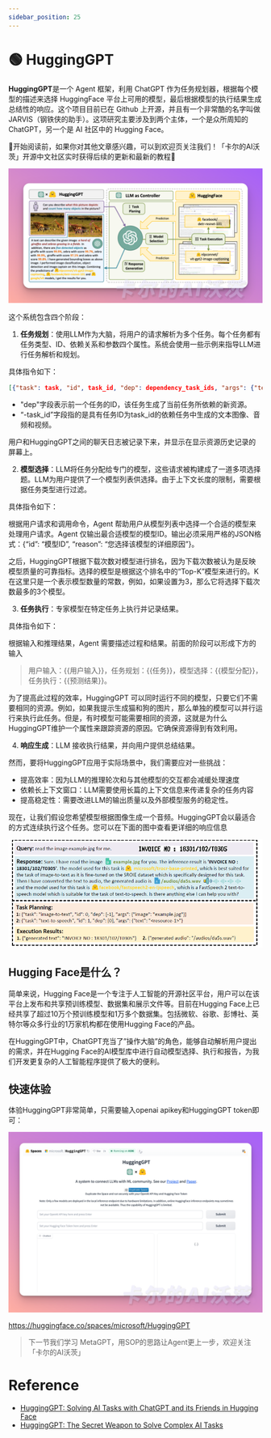 ```yaml
---
sidebar_position: 25
---
```


# 🟢 HuggingGPT

**HuggingGPT**是一个 Agent 框架，利用 ChatGPT 作为任务规划器，根据每个模型的描述来选择 HuggingFace 平台上可用的模型，最后根据模型的执行结果生成总结性的响应。这个项目目前已在 Github 上开源，并且有一个非常酷的名字叫做 JARVIS（钢铁侠的助手）。这项研究主要涉及到两个主体，一个是众所周知的 ChatGPT，另一个是 AI 社区中的 Hugging Face。

🎉开始阅读前，如果你对其他文章感兴趣，可以到欢迎页关注我们！「卡尔的AI沃茨」开源中文社区实时获得后续的更新和最新的教程🎉

![hugging-gpt](./img/hugging-gpt.png)

这个系统包含四个阶段：

1. **任务规划**：使用LLM作为大脑，将用户的请求解析为多个任务。每个任务都有任务类型、ID、依赖关系和参数四个属性。系统会使用一些示例来指导LLM进行任务解析和规划。

具体指令如下：
```json
[{"task": task, "id", task_id, "dep": dependency_task_ids, "args": {"text": text, "image": URL, "audio": URL, "video": URL}}]
```

-  "dep"字段表示前一个任务的ID，该任务生成了当前任务所依赖的新资源。
- “-task_id”字段指的是具有任务ID为task_id的依赖任务中生成的文本图像、音频和视频。

用户和HuggingGPT之间的聊天日志被记录下来，并显示在显示资源历史记录的屏幕上。


2. **模型选择**：LLM将任务分配给专门的模型，这些请求被构建成了一道多项选择题。LLM为用户提供了一个模型列表供选择。由于上下文长度的限制，需要根据任务类型进行过滤。

具体指令如下：

根据用户请求和调用命令，Agent 帮助用户从模型列表中选择一个合适的模型来处理用户请求。Agent 仅输出最合适模型的模型ID。输出必须采用严格的JSON格式：{“id”: “模型ID”, “reason”: “您选择该模型的详细原因”}。

之后，HuggingGPT根据下载次数对模型进行排名，因为下载次数被认为是反映模型质量的可靠指标。选择的模型是根据这个排名中的“Top-K”模型来进行的。K在这里只是一个表示模型数量的常数，例如，如果设置为3，那么它将选择下载次数最多的3个模型。

3. **任务执行**：专家模型在特定任务上执行并记录结果。

具体指令如下：

根据输入和推理结果，Agent 需要描述过程和结果。前面的阶段可以形成下方的输入

> 用户输入：{{用户输入}}，任务规划：{{任务}}，模型选择：{{模型分配}}，任务执行：{{预测结果}}。

为了提高此过程的效率，HuggingGPT 可以同时运行不同的模型，只要它们不需要相同的资源。例如，如果我提示生成猫和狗的图片，那么单独的模型可以并行运行来执行此任务。但是，有时模型可能需要相同的资源，这就是为什么HuggingGPT维护一个属性来跟踪资源的原因。它确保资源得到有效利用。

4. **响应生成**：LLM 接收执行结果，并向用户提供总结结果。

然而，要将HuggingGPT应用于实际场景中，我们需要应对一些挑战：
- 提高效率：因为LLM的推理轮次和与其他模型的交互都会减缓处理速度
- 依赖长上下文窗口：LLM需要使用长篇的上下文信息来传递复杂的任务内容
- 提高稳定性：需要改进LLM的输出质量以及外部模型服务的稳定性。

现在，让我们假设您希望模型根据图像生成一个音频。HuggingGPT会以最适合的方式连续执行这个任务。您可以在下面的图中查看更详细的响应信息

![hugginggpt_secret](./img/mehreen_hugginggpt_secret_weapon_solve_complex_ai_tasks_3.png)


## Hugging Face是什么？

简单来说，Hugging Face是一个专注于人工智能的开源社区平台，用户可以在该平台上发布和共享预训练模型、数据集和展示文件等。目前在Hugging Face上已经共享了超过10万个预训练模型和1万多个数据集。包括微软、谷歌、彭博社、英特尔等众多行业的1万家机构都在使用Hugging Face的产品。

在HuggingGPT中，ChatGPT充当了”操作大脑”的角色，能够自动解析用户提出的需求，并在Hugging Face的AI模型库中进行自动模型选择、执行和报告，为我们开发更复杂的人工智能程序提供了极大的便利。

## 快速体验

体验HuggingGPT非常简单，只需要输入openai apikey和HuggingGPT token即可：

![HuggingGPT](./img/HuggingGPT.png)

https://huggingface.co/spaces/microsoft/HuggingGPT

> 下一节我们学习 MetaGPT，用SOP的思路让Agent更上一步，欢迎关注「卡尔的AI沃茨」

# Reference
- [HuggingGPT: Solving AI Tasks with ChatGPT and its Friends in Hugging Face](https://arxiv.org/abs/2303.17580)
- [HuggingGPT: The Secret Weapon to Solve Complex AI Tasks](https://www.kdnuggets.com/2023/05/hugginggpt-secret-weapon-solve-complex-ai-tasks.html)